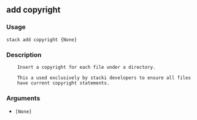 ## add copyright

### Usage

`stack add copyright {None}`

### Description


        Insert a copyright for each file under a directory.

        This a used exclusively by stacki developers to ensure all files
        have current copyright statements.

	

### Arguments

* `[None]`

   



